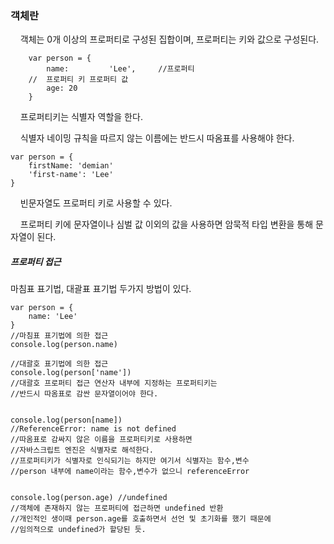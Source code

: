 ### 객체란

    객체는 0개 이상의 프로퍼티로 구성된 집합이며, 프로퍼티는 키와 값으로 구성된다.

```
    var person = {
        name:         'Lee',     //프로퍼티
    //  프로퍼티 키 프로퍼티 값
        age: 20
    }
```

    프로퍼티키는 식별자 역할을 한다.



    식별자 네이밍 규칙을 따르지 않는 이름에는 반드시 따옴표를 사용해야 한다.

```
var person = {
    firstName: 'demian'
    'first-name': 'Lee'
}
```

    빈문자열도 프로퍼티 키로 사용할 수 있다.

    프로퍼티 키에 문자열이나 심벌 값 이외의 값을 사용하면 암묵적 타입 변환을 통해 문자열이 된다.



##### 프로퍼티 접근

마침표 표기법, 대괄표 표기법 두가지 방법이 있다.

```
var person = {
    name: 'Lee'
}
//마침표 표기법에 의한 접근
console.log(person.name)

//대괄호 표기법에 의한 접근
console.log(person['name'])
//대괄호 프로퍼티 접근 연산자 내부에 지정하는 프로퍼티키는 
//반드시 따옴표로 감싼 문자열이어야 한다.


console.log(person[name])
//ReferenceError: name is not defined
//따옴표로 감싸지 않은 이름을 프로퍼티키로 사용하면
//자바스크립트 엔진은 식별자로 해석한다.
//프로퍼티키가 식별자로 인식되기는 하지만 여기서 식별자는 함수,변수
//person 내부에 name이라는 함수,변수가 없으니 referenceError


console.log(person.age) //undefined
//객체에 존재하지 않는 프로퍼티에 접근하면 undefined 반환
//개인적인 생이때 person.age를 호출하면서 선언 및 초기화를 했기 때문에
//임의적으로 undefined가 할당된 듯. 
```